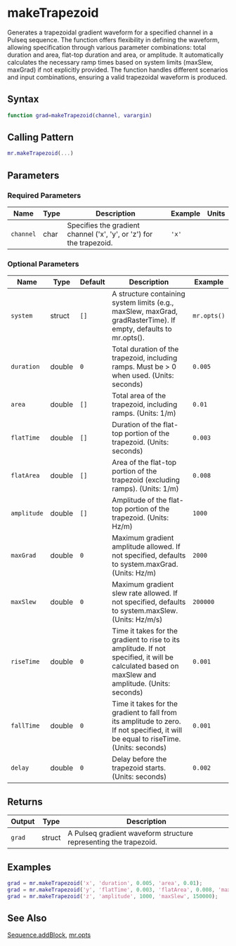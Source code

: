 # makeTrapezoid

Generates a trapezoidal gradient waveform for a specified channel in a Pulseq sequence.  The function offers flexibility in defining the waveform, allowing specification through various parameter combinations: total duration and area, flat-top duration and area, or amplitude.  It automatically calculates the necessary ramp times based on system limits (maxSlew, maxGrad) if not explicitly provided.  The function handles different scenarios and input combinations, ensuring a valid trapezoidal waveform is produced.

## Syntax

```matlab
function grad=makeTrapezoid(channel, varargin)
```

## Calling Pattern

```matlab
mr.makeTrapezoid(...)
```

## Parameters

### Required Parameters

| Name | Type | Description | Example | Units |
|------|------|-------------|---------|-------|
| `channel` | char | Specifies the gradient channel ('x', 'y', or 'z') for the trapezoid. | `'x'` |  |

### Optional Parameters

| Name | Type | Default | Description | Example |
|------|------|---------|-------------|---------|
| `system` | struct | `[]` | A structure containing system limits (e.g., maxSlew, maxGrad, gradRasterTime). If empty, defaults to mr.opts(). | `mr.opts()` |
| `duration` | double | `0` | Total duration of the trapezoid, including ramps.  Must be > 0 when used. (Units: seconds) | `0.005` |
| `area` | double | `[]` | Total area of the trapezoid, including ramps. (Units: 1/m) | `0.01` |
| `flatTime` | double | `[]` | Duration of the flat-top portion of the trapezoid. (Units: seconds) | `0.003` |
| `flatArea` | double | `[]` | Area of the flat-top portion of the trapezoid (excluding ramps). (Units: 1/m) | `0.008` |
| `amplitude` | double | `[]` | Amplitude of the flat-top portion of the trapezoid. (Units: Hz/m) | `1000` |
| `maxGrad` | double | `0` | Maximum gradient amplitude allowed. If not specified, defaults to system.maxGrad. (Units: Hz/m) | `2000` |
| `maxSlew` | double | `0` | Maximum gradient slew rate allowed. If not specified, defaults to system.maxSlew. (Units: Hz/m/s) | `200000` |
| `riseTime` | double | `0` | Time it takes for the gradient to rise to its amplitude. If not specified, it will be calculated based on maxSlew and amplitude. (Units: seconds) | `0.001` |
| `fallTime` | double | `0` | Time it takes for the gradient to fall from its amplitude to zero. If not specified, it will be equal to riseTime. (Units: seconds) | `0.001` |
| `delay` | double | `0` | Delay before the trapezoid starts. (Units: seconds) | `0.002` |

## Returns

| Output | Type | Description |
|--------|------|-------------|
| `grad` | struct | A Pulseq gradient waveform structure representing the trapezoid. |

## Examples

```matlab
grad = mr.makeTrapezoid('x', 'duration', 0.005, 'area', 0.01);
grad = mr.makeTrapezoid('y', 'flatTime', 0.003, 'flatArea', 0.008, 'maxGrad', 2000);
grad = mr.makeTrapezoid('z', 'amplitude', 1000, 'maxSlew', 150000);
```

## See Also

[Sequence.addBlock](addBlock.md), [mr.opts](opts.md)
